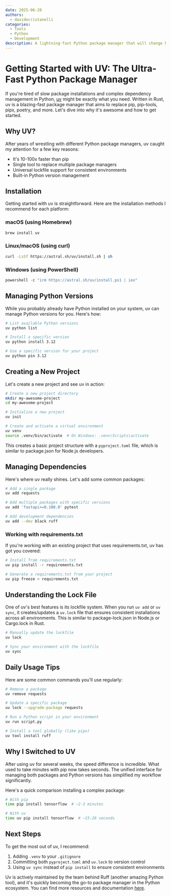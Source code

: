 ```yaml
---
date: 2025-06-20
authors:
  - davidecristanelli
categories:
  - Tools
  - Python
  - Development
description: A lightning-fast Python package manager that will change how you work
---
```


# Getting Started with UV: The Ultra-Fast Python Package Manager

If you're tired of slow package installations and complex dependency management in Python, [uv](https://docs.astral.sh/uv/) might be exactly what you need. Written in Rust, uv is a blazing-fast package manager that aims to replace pip, pip-tools, pipx, poetry, and more. Let's dive into why it's awesome and how to get started.

<!-- more -->

## Why UV?

After years of wrestling with different Python package managers, uv caught my attention for a few key reasons:

- It's 10-100x faster than pip
- Single tool to replace multiple package managers
- Universal lockfile support for consistent environments
- Built-in Python version management

## Installation

Getting started with uv is straightforward. Here are the installation methods I recommend for each platform:

### macOS (using Homebrew)
```bash
brew install uv
```

### Linux/macOS (using curl)
```bash
curl -LsSf https://astral.sh/uv/install.sh | sh
```

### Windows (using PowerShell)
```powershell
powershell -c "irm https://astral.sh/uv/install.ps1 | iex"
```

## Managing Python Versions

While you probably already have Python installed on your system, uv can manage Python versions for you. Here's how:

```bash
# List available Python versions
uv python list

# Install a specific version
uv python install 3.12

# Use a specific version for your project
uv python pin 3.12
```

## Creating a New Project

Let's create a new project and see uv in action:

```bash
# Create a new project directory
mkdir my-awesome-project
cd my-awesome-project

# Initialize a new project
uv init

# Create and activate a virtual environment
uv venv
source .venv/bin/activate  # On Windows: .venv\Scripts\activate
```

This creates a basic project structure with a `pyproject.toml` file, which is similar to package.json for Node.js developers.

## Managing Dependencies

Here's where uv really shines. Let's add some common packages:

```bash
# Add a single package
uv add requests

# Add multiple packages with specific versions
uv add 'fastapi>=0.100.0' pytest

# Add development dependencies
uv add --dev black ruff
```

### Working with requirements.txt

If you're working with an existing project that uses requirements.txt, uv has got you covered:

```bash
# Install from requirements.txt
uv pip install -r requirements.txt

# Generate a requirements.txt from your project
uv pip freeze > requirements.txt
```

## Understanding the Lock File

One of uv's best features is its lockfile system. When you run `uv add` or `uv sync`, it creates/updates a `uv.lock` file that ensures consistent installations across all environments. This is similar to package-lock.json in Node.js or Cargo.lock in Rust.

```bash
# Manually update the lockfile
uv lock

# Sync your environment with the lockfile
uv sync
```

## Daily Usage Tips

Here are some common commands you'll use regularly:

```bash
# Remove a package
uv remove requests

# Update a specific package
uv lock --upgrade-package requests

# Run a Python script in your environment
uv run script.py

# Install a tool globally (like pipx)
uv tool install ruff
```

## Why I Switched to UV

After using uv for several weeks, the speed difference is incredible. What used to take minutes with pip now takes seconds. The unified interface for managing both packages and Python versions has simplified my workflow significantly.

Here's a quick comparison installing a complex package:

```bash
# With pip
time pip install tensorflow  # ~2-3 minutes

# With uv
time uv pip install tensorflow  # ~15-20 seconds
```

## Next Steps

To get the most out of uv, I recommend:

1. Adding `.venv` to your `.gitignore`
2. Committing both `pyproject.toml` and `uv.lock` to version control
3. Using `uv sync` instead of `pip install` to ensure consistent environments

Uv is actively maintained by the team behind Ruff (another amazing Python tool), and it's quickly becoming the go-to package manager in the Python ecosystem. You can find more resources and documentation [here](https://docs.astral.sh/uv/).
